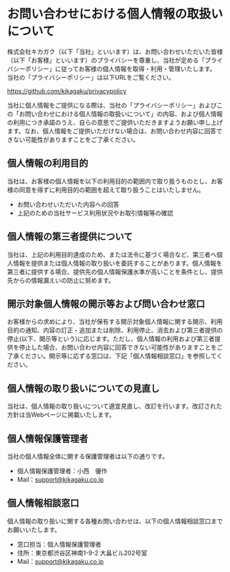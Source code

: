 # **お問い合わせにおける個人情報の取扱いについて**

株式会社キカガク（以下「当社」といいます）は、お問い合わせいただいた皆様（以下「お客様」といいます）のプライバシーを尊重し、当社が定める「プライバシーポリシー」に従ってお客様の個人情報を取得・利用・管理いたします。 当社の「プライバシーポリシー」は以下URLをご覧ください。

https://github.com/kikagaku/privacypolicy

当社に個人情報をご提供になる際は、当社の「プライバシーポリシー」およびこの「お問い合わせにおける個人情報の取扱いについて」の内容、および個人情報の利用につき承諾のうえ、自らの意思でご提供いただきますようお願い申し上げます。なお、個人情報をご提供いただけない場合は、お問い合わせ内容に回答できない可能性がありますことをご了承ください。

## **個人情報の利用目的**

当社は、お客様の個人情報を以下の利用目的の範囲内で取り扱うものとし、お客様の同意を得ずに利用目的の範囲を超えて取り扱うことはいたしません。

- お問い合わせいただいた内容への回答
- 上記のための当社サービス利用状況やお取引情報等の確認

## **個人情報の第三者提供について**

当社は、上記の利用目的達成のため、または法令に基づく場合など、第三者へ個人情報を提供または個人情報の取り扱いを委託することがあります。個人情報を第三者に提供する場合、提供先の個人情報保護水準が高いことを条件とし、提供先からの情報漏えいの防止に努めます。

## **開示対象個人情報の開示等および問い合わせ窓口**

お客様からの求めにより、当社が保有する開示対象個人情報に関する開示、利用目的の通知、内容の訂正・追加または削除、利用停止、消去および第三者提供の停止(以下、開示等という)に応じます。ただし、個人情報の利用および第三者提供を停止した場合、お問い合わせ内容に回答できない可能性がありますことをご了承ください。開示等に応ずる窓口は、下記「個人情報相談窓口」を参照してください。

## **個人情報の取り扱いについての見直し**

当社は、個人情報の取り扱いについて適宜見直し、改訂を行います。改訂された方針は当Webページに掲載いたします。

## **個人情報保護管理者**

当社の個人情報全体に関する保護管理者は以下の通りです。

- 個人情報保護管理者：小西　優作
- Mail：support@kikagaku.co.jp 

## **個人情報相談窓口**

個人情報の取り扱いに関する各種お問い合わせは、以下の個人情報相談窓口までお願いいたします。

- 窓口担当：個人情報保護管理者
- 住所：東京都渋谷区神南1-9-2 大畠ビル202号室
- Mail：support@kikagaku.co.jp